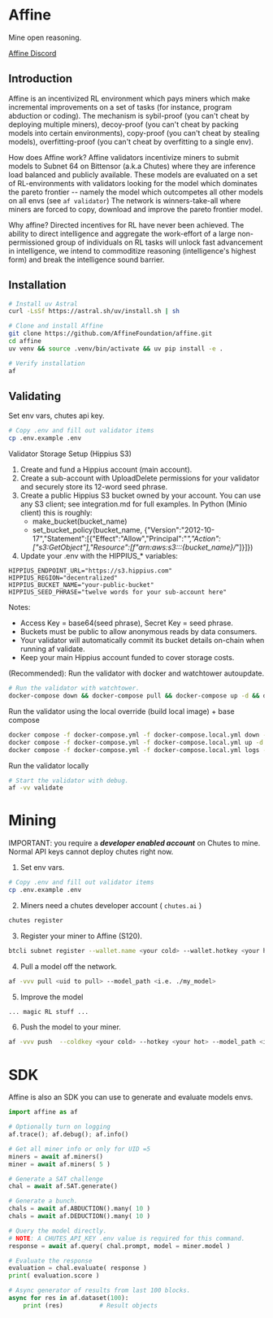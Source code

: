 # Affine

Mine open reasoning.

[Affine Discord](https://discord.com/invite/3T9X4Yn23e)

## Introduction

Affine is an incentivized RL environment which pays miners which make incremental improvements on a set of tasks (for instance, program abduction or coding). The mechanism is sybil-proof (you can't cheat by deploying multiple miners), decoy-proof (you can't cheat by packing models into certain environments), copy-proof (you can't cheat by stealing models), overfitting-proof (you can't cheat by overfitting to a single env).

How does Affine work? Affine validators incentivize miners to submit models to Subnet 64 on Bittensor (a.k.a Chutes) where they are inference load balanced and publicly available. These models are evaluated on a set of RL-environments with validators looking for the model which dominates the pareto frontier -- namely the model which outcompetes all other models on all envs (see `af validator`) The network is winners-take-all where miners are forced to copy, download and improve the pareto frontier model.

Why affine? Directed incentives for RL have never been achieved. The ability to direct intelligence and aggregate the work-effort of a large non-permissioned group of individuals on RL tasks will unlock fast advancement in intelligence, we intend to commoditize reasoning (intelligence's highest form) and break the intelligence sound barrier.

## Installation
```bash
# Install uv Astral
curl -LsSf https://astral.sh/uv/install.sh | sh

# Clone and install Affine
git clone https://github.com/AffineFoundation/affine.git
cd affine
uv venv && source .venv/bin/activate && uv pip install -e .

# Verify installation
af
```

## Validating

Set env vars, chutes api key.
```bash
# Copy .env and fill out validator items
cp .env.example .env
```

Validator Storage Setup (Hippius S3)
1) Create and fund a Hippius account (main account).
2) Create a sub-account with UploadDelete permissions for your validator and securely store its 12-word seed phrase.
3) Create a public Hippius S3 bucket owned by your account. You can use any S3 client; see integration.md for full examples. In Python (Minio client) this is roughly:
   - make_bucket(bucket_name)
   - set_bucket_policy(bucket_name, {"Version":"2012-10-17","Statement":[{"Effect":"Allow","Principal":"*","Action":["s3:GetObject"],"Resource":[f"arn:aws:s3:::{bucket_name}/*"]}]})
4) Update your .env with the HIPPIUS_* variables:
```env
HIPPIUS_ENDPOINT_URL="https://s3.hippius.com"
HIPPIUS_REGION="decentralized"
HIPPIUS_BUCKET_NAME="your-public-bucket"
HIPPIUS_SEED_PHRASE="twelve words for your sub-account here"
```
Notes:
- Access Key = base64(seed phrase), Secret Key = seed phrase.
- Buckets must be public to allow anonymous reads by data consumers.
- Your validator will automatically commit its bucket details on-chain when running af validate.
- Keep your main Hippius account funded to cover storage costs.

(Recommended): Run the validator with docker and watchtower autoupdate.
```bash
# Run the validator with watchtower.
docker-compose down && docker-compose pull && docker-compose up -d && docker-compose logs -f
```

Run the validator using the local override (build local image) + base compose
```bash
docker compose -f docker-compose.yml -f docker-compose.local.yml down --remove-orphans
docker compose -f docker-compose.yml -f docker-compose.local.yml up -d --build --remove-orphans
docker compose -f docker-compose.yml -f docker-compose.local.yml logs -f
```

Run the validator locally
```bash
# Start the validator with debug.
af -vv validate
```

# Mining

IMPORTANT: you require a ***developer enabled account*** on Chutes to mine. Normal API keys cannot deploy chutes right now.

1. Set env vars.
```bash
# Copy .env and fill out validator items
cp .env.example .env
```

2. Miners need a chutes developer account ( `chutes.ai` )
```bash
chutes register
```

3. Register your miner to Affine (S120).
```bash
btcli subnet register --wallet.name <your cold> --wallet.hotkey <your hot>
```

4. Pull a model off the network.
```bash
af -vvv pull <uid to pull> --model_path <i.e. ./my_model>
```

5. Improve the model
```bash
... magic RL stuff ...
```

6. Push the model to your miner.
```bash
af -vvv push  --coldkey <your cold> --hotkey <your hot> --model_path <i.e. ./my_model>
```


# SDK
Affine is also an SDK you can use to generate and evaluate models envs.
```python
import affine as af

# Optionally turn on logging 
af.trace(); af.debug(); af.info()

# Get all miner info or only for UID =5
miners = await af.miners()
miner = await af.miners( 5 )

# Generate a SAT challenge
chal = await af.SAT.generate() 

# Generate a bunch.
chals = await af.ABDUCTION().many( 10 )
chals = await af.DEDUCTION().many( 10 )

# Query the model directly.
# NOTE: A CHUTES_API_KEY .env value is required for this command.
response = await af.query( chal.prompt, model = miner.model )

# Evaluate the response
evaluation = chal.evaluate( response ) 
print( evaluation.score )

# Async generator of results from last 100 blocks.
async for res in af.dataset(100):
    print (res)          # Result objects
```
